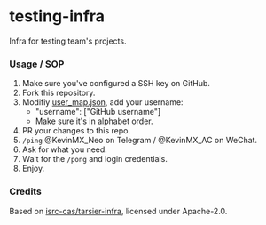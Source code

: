 # testing-infra

Infra for testing team's projects.

### Usage / SOP

1. Make sure you've configured a SSH key on GitHub.
2. Fork this repository.
3. Modifiy [user_map.json](./user_map.json), add your username:
    - "username": ["GitHub username"]
    - Make sure it's in alphabet order.
4. PR your changes to this repo.
5. `/ping` @KevinMX_Neo on Telegram / @KevinMX_AC on WeChat.
6. Ask for what you need.
6. Wait for the `/pong` and login credentials.
7. Enjoy.

### Credits

Based on [isrc-cas/tarsier-infra](https://github.com/isrc-cas/tarsier-infra), licensed under Apache-2.0.
